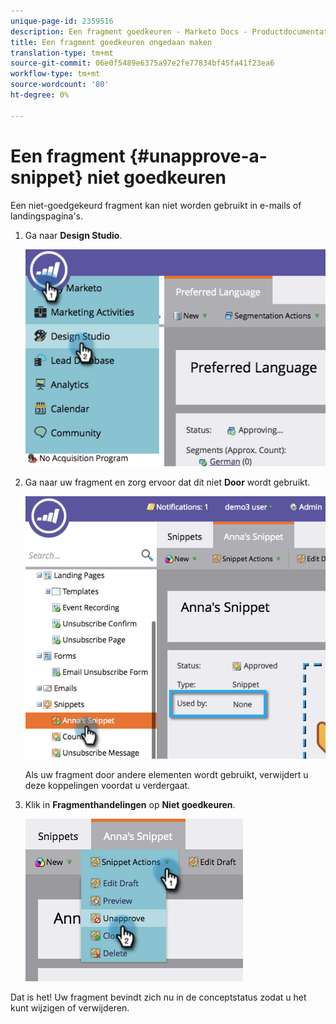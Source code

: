 ```yaml
---
unique-page-id: 2359516
description: Een fragment goedkeuren - Marketo Docs - Productdocumentatie
title: Een fragment goedkeuren ongedaan maken
translation-type: tm+mt
source-git-commit: 06e0f5489e6375a97e2fe77834bf45fa41f23ea6
workflow-type: tm+mt
source-wordcount: '80'
ht-degree: 0%

---
```



# Een fragment {#unapprove-a-snippet} niet goedkeuren

Een niet-goedgekeurd fragment kan niet worden gebruikt in e-mails of landingspagina&#39;s.

1. Ga naar **Design Studio**.

   ![](assets/image2014-9-16-10-3a41-3a18.png)

1. Ga naar uw fragment en zorg ervoor dat dit niet **Door** wordt gebruikt.

   ![](assets/image2014-9-16-10-3a41-3a27.png)

   Als uw fragment door andere elementen wordt gebruikt, verwijdert u deze koppelingen voordat u verdergaat.

1. Klik in **Fragmenthandelingen** op **Niet goedkeuren**.

   ![](assets/image2014-9-16-10-3a41-3a54.png)

Dat is het! Uw fragment bevindt zich nu in de conceptstatus zodat u het kunt wijzigen of verwijderen.

